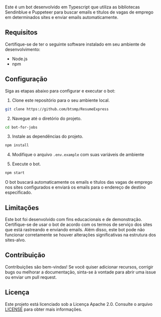 
Este é um bot desenvolvido em Typescript que utiliza as bibliotecas Sendinblue e Puppeteer para buscar emails e títulos de vagas de emprego em determinados sites e enviar emails automaticamente.

## Requisitos

Certifique-se de ter o seguinte software instalado em seu ambiente de desenvolvimento:

- Node.js
- npm 

## Configuração

Siga as etapas abaixo para configurar e executar o bot:

1. Clone este repositório para o seu ambiente local.

```bash
git clone https://github.com/btsmp/ResumeExpress
```

2. Navegue até o diretório do projeto.

```bash
cd bot-for-jobs
```

3. Instale as dependências do projeto.

```bash
npm install
```


4. Modifique o arquivo `.env.example` com suas variáveis de ambiente


5. Execute o bot.

```bash
npm start
```

O bot buscará automaticamente os emails e títulos das vagas de emprego nos sites configurados e enviará os emails para o endereço de destino especificado.


## Limitações

Este bot foi desenvolvido com fins educacionais e de demonstração. Certifique-se de usar o bot de acordo com os termos de serviço dos sites que está rastreando e enviando emails. Além disso, este bot pode não funcionar corretamente se houver alterações significativas na estrutura dos sites-alvo.

## Contribuição

Contribuições são bem-vindas! Se você quiser adicionar recursos, corrigir bugs ou melhorar a documentação, sinta-se à vontade para abrir uma issue ou enviar um pull request.

## Licença

Este projeto está licenciado sob a Licença Apache 2.0. Consulte o arquivo [LICENSE](https://raw.githubusercontent.com/btsmp/bot-for-jobs/master/LICENSE) para obter mais informações.
